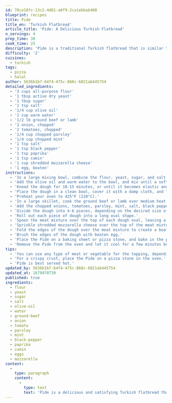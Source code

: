```yaml
---
id: 78ce10fc-13c2-4d61-a0f9-2ca1ebbab408
blueprint: recipes
title: Pide
title_en: 'Turkish Flatbread'
article_title: 'Pide: A Delicious Turkish Flatbread'
n_servings: 4
prep_time: 30
cook_time: 25
description: 'Pide is a traditional Turkish flatbread that is similar to pizza but with a unique taste and texture. It is made with a soft and chewy dough that is topped with a variety of toppings, including meats, vegetables, and cheese. Looking for an easy-to-follow recipe for making Pide at home? Keep reading!'
difficulty: '2'
cuisines:
  - turkish
tags:
  - pizza
  - halal
author: 5636b1b7-64f4-475c-860c-6821ab445754
detailed_ingredients:
  - '3 cups all-purpose flour'
  - '1 tbsp active dry yeast'
  - '1 tbsp sugar'
  - '1 tsp salt'
  - '1/4 cup olive oil'
  - '1 cup warm water'
  - '1/2 lb ground beef or lamb'
  - '1 onion, chopped'
  - '2 tomatoes, chopped'
  - '1/4 cup chopped parsley'
  - '1/4 cup chopped mint'
  - '1 tsp salt'
  - '1 tsp black pepper'
  - '1 tsp paprika'
  - '1 tsp cumin'
  - '1 cup shredded mozzarella cheese'
  - '1 egg, beaten'
instructions:
  - 'In a large mixing bowl, combine the flour, yeast, sugar, and salt. Mix well.'
  - 'Add the olive oil and warm water to the bowl, and mix until a soft and smooth dough forms.'
  - 'Knead the dough for 10-15 minutes, or until it becomes elastic and smooth.'
  - 'Place the dough in a clean bowl, cover it with a damp cloth, and let it rest for 30 minutes.'
  - 'Preheat your oven to 425°F (220°C).'
  - 'In a large skillet, cook the ground beef or lamb over medium heat until it is browned and cooked through.'
  - 'Add the chopped onions, tomatoes, parsley, mint, salt, black pepper, paprika, and cumin to the skillet. Mix well.'
  - 'Divide the dough into 4-6 pieces, depending on the desired size of the Pide.'
  - 'Roll out each piece of dough into a long oval shape.'
  - 'Spoon the meat mixture over the top of each dough oval, leaving a small border around the edges.'
  - 'Sprinkle shredded mozzarella cheese over the top of the meat mixture.'
  - 'Fold the edges of the dough over the meat mixture to create a boat shape.'
  - 'Brush the edges of the dough with beaten egg.'
  - 'Place the Pide on a baking sheet or pizza stone, and bake in the preheated oven for 20-25 minutes, or until the crust is golden brown and the cheese is melted.'
  - 'Remove the Pide from the oven and let it cool for a few minutes before slicing and serving.'
tips:
  - 'You can use any type of meat or vegetable for the topping, depending on your preference.'
  - 'For a crispy crust, place the Pide on a pizza stone in the oven.'
  - 'Pide is best served hot.'
updated_by: 5636b1b7-64f4-475c-860c-6821ab445754
updated_at: 1679970739
published: true
ingredients:
  - flour
  - yeast
  - sugar
  - salt
  - olive-oil
  - water
  - ground-beef
  - onion
  - tomato
  - parsley
  - mint
  - black-pepper
  - paprika
  - cumin
  - eggs
  - mozzarella
content:
  -
    type: paragraph
    content:
      -
        type: text
        text: 'Pide is a delicious and satisfying Turkish flatbread that is perfect for a quick and easy meal. With a few simple ingredients and some basic cooking skills, you can create a flavorful and unique dish that everyone will love. Experiment with the toppings to find your perfect Pide recipe. Enjoy!'
---
```

